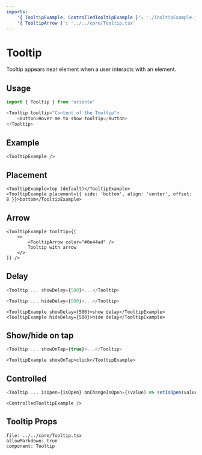 ```yaml
---
imports:
    '{ TooltipExample, ControlledTooltipExample }': './TooltipExample.js'
    '{ TooltipArrow }': '../../core/Tooltip.tsx'
---
```


# Tooltip

Tooltip appears near element when a user interacts with an element.

## Usage

```js
import { Tooltip } from 'oriente'

<Tooltip tooltip="Content of the Tooltip">
    <Button>Hover me to show tooltip</Button>
</Tooltip>
```

## Example

```@render
<TooltipExample />
```

## Placement

```@render
<TooltipExample>top (default)</TooltipExample>
<TooltipExample placement={{ side: 'bottom', align: 'center', offset: 8 }}>bottom</TooltipExample>
```

## Arrow

```@render
<TooltipExample tooltip={(
    <>
        <TooltipArrow color="#8e44ad" />
        Tooltip with arrow
    </>
)} />
```

## Delay

```js
<Tooltip ... showDelay={500}>...</Tooltip>

<Tooltip ... hideDelay={500}>...</Tooltip>
```

```@render
<TooltipExample showDelay={500}>show delay</TooltipExample>
<TooltipExample hideDelay={500}>hide delay</TooltipExample>
```

## Show/hide on tap

```js
<Tooltip ... showOnTap={true}>...</Tooltip>
```

```@render
<TooltipExample showOnTap>click</TooltipExample>
```

## Controlled

```js
<Tooltip ... isOpen={isOpen} onChangeIsOpen={(value) => setIsOpen(value)}>...</Tooltip>
```

```@render
<ControlledTooltipExample />
```

## Tooltip Props

```@propsdoc
file: ../../core/Tooltip.tsx
allowMarkdown: true
component: Tooltip
```
